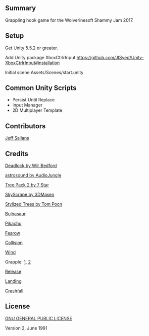 ## Summary

Grappling hook game for the Wolverinesoft Shammy Jam 2017.

## Setup

Get Unity 5.5.2 or greater.

Add Unity package XboxCtrlrInput https://github.com/JISyed/Unity-XboxCtrlrInput#installation

Initial scene Assets/Scenes/start.unity

## Common Unity Scripts

* Persist Until Replace
* Input Manager
* 2D Multiplayer Template

## Contributors
 
[Jeff Sallans](http://github.com/JeffSallans)

## Credits

[Deadlock by Will Bedford](https://soundcloud.com/2-byte/epic-tv-intro)

[astrosound by AudioJungle](https://soundcloud.com/astrosoundmusic/astrosound-upbeat-electronic)

[Tree Pack 2 by 7 Star](https://www.assetstore.unity3d.com/en/#!/content/67117)

[SkyScrape by 3DMasen](https://www.assetstore.unity3d.com/en/#!/content/5006)

[Stylized Trees by Tom Poon](https://www.assetstore.unity3d.com/en/#!/content/49916)

[Bulbasaur](https://www.sounds-resource.com/nintendo_64/pokemonpuzzleleague/sound/2565/)

[Pikachu](http://www.soundboard.com/sb/sound/298335)

[Fearow](http://downloads.khinsider.com/game-soundtracks/album/pokemon-gameboy-sound-collection/167-fearow.mp3)

[Collision](http://soundbible.com/2047-Banana-Slap.html)

[Wind](http://soundbible.com/1247-Wind.html)

Grapple: [1](http://soundbible.com/1980-Swords-Collide.html), [2](http://soundbible.com/632-Snow-Ball-Throw-And-Splat.html
)

[Release](http://soundbible.com/906-Drop-Sword.html)

[Landing](http://opengameart.org/content/jump-landing-sound)

[Crashfall](http://soundbible.com/1172-Crash-Large.html)

## License

[GNU GENERAL PUBLIC LICENSE](https://tldrlegal.com/license/gnu-general-public-license-v2)

Version 2, June 1991


